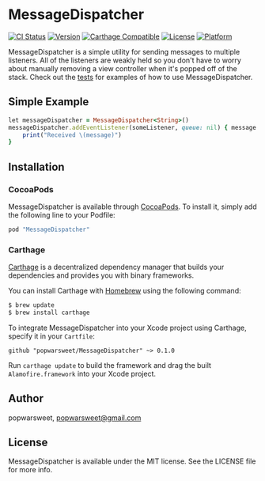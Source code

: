 # MessageDispatcher

[![CI Status](http://img.shields.io/travis/popwarsweet/MessageDispatcher.svg?style=flat)](https://travis-ci.org/popwarsweet/MessageDispatcher)
[![Version](https://img.shields.io/cocoapods/v/MessageDispatcher.svg?style=flat)](http://cocoapods.org/pods/MessageDispatcher)
[![Carthage Compatible](https://img.shields.io/badge/Carthage-compatible-4BC51D.svg?style=flat)](https://github.com/Carthage/Carthage)
[![License](https://img.shields.io/cocoapods/l/MessageDispatcher.svg?style=flat)](http://cocoapods.org/pods/MessageDispatcher)
[![Platform](https://img.shields.io/cocoapods/p/MessageDispatcher.svg?style=flat)](http://cocoapods.org/pods/MessageDispatcher)

MessageDispatcher is a simple utility for sending messages to multiple listeners. All of the listeners are weakly held so you don't have to worry about manually removing a view controller when it's popped off of the stack. Check out the [tests](Example/Tests/Tests.swift) for examples of how to use MessageDispatcher.

## Simple Example

```ruby
let messageDispatcher = MessageDispatcher<String>()
messageDispatcher.addEventListener(someListener, queue: nil) { message in
    print("Received \(message)")
}
```

## Installation

### CocoaPods

MessageDispatcher is available through [CocoaPods](http://cocoapods.org). To install
it, simply add the following line to your Podfile:

```ruby
pod "MessageDispatcher"
```

### Carthage

[Carthage](https://github.com/Carthage/Carthage) is a decentralized dependency manager that builds your dependencies and provides you with binary frameworks.

You can install Carthage with [Homebrew](http://brew.sh/) using the following command:

```bash
$ brew update
$ brew install carthage
```

To integrate MessageDispatcher into your Xcode project using Carthage, specify it in your `Cartfile`:

```ogdl
github "popwarsweet/MessageDispatcher" ~> 0.1.0
```

Run `carthage update` to build the framework and drag the built `Alamofire.framework` into your Xcode project.

## Author

popwarsweet, popwarsweet@gmail.com

## License

MessageDispatcher is available under the MIT license. See the LICENSE file for more info.
